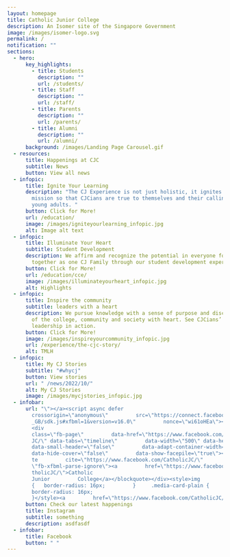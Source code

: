 ```yaml
---
layout: homepage
title: Catholic Junior College
description: An Isomer site of the Singapore Government
image: /images/isomer-logo.svg
permalink: /
notification: ""
sections:
  - hero:
      key_highlights:
        - title: Students
          description: ""
          url: /students/
        - title: Staff
          description: ""
          url: /staff/
        - title: Parents
          description: ""
          url: /parents/
        - title: Alumni
          description: ""
          url: /alumni/
      background: /images/Landing Page Carousel.gif
  - resources:
      title: Happenings at CJC
      subtitle: News
      button: View all news
  - infopic:
      title: Ignite Your Learning
      description: "The CJ Experience is not just holistic, it ignites a sense of
        mission so that CJCians are true to themselves and their calling as
        young adults. "
      button: Click for More!
      url: /education/
      image: /images/igniteyourlearning_infopic.jpg
      alt: Image alt text
  - infopic:
      title: Illuminate Your Heart
      subtitle: Student Development
      description: We affirm and recognize the potential in everyone for growth
        together as one CJ Family through our student development experiences.
      button: Click for More!
      url: /education/cce/
      image: /images/illuminateyourheart_infopic.jpg
      alt: Highlights
  - infopic:
      title: Inspire the community
      subtitle: leaders with a heart
      description: We pursue knowledge with a sense of purpose and discern the needs
        of the college, community and society with heart. See CJCians’ servant
        leadership in action.
      button: Click for More!
      image: /images/inspireyourcommunity_infopic.jpg
      url: /experience/the-cjc-story/
      alt: TMLH
  - infopic:
      title: My CJ Stories
      subtitle: "#whycj"
      button: View stories
      url: " /news/2022/10/"
      alt: My CJ Stories
      image: /images/mycjstories_infopic.jpg
  - infobar:
      url: "\"></a><script async defer
        crossorigin=\"anonymous\"         src=\"https://connect.facebook.net/en\
        _GB/sdk.js#xfbml=1&version=v16.0\"         nonce=\"wi61oHEa\"></script>\
        <div
        class=\"fb-page\"         data-href=\"https://www.facebook.com/Catholic\
        JC/\" data-tabs=\"timeline\"         data-width=\"500\" data-height=\"\"
        data-small-header=\"false\"         data-adapt-container-width=\"true\"
        data-hide-cover=\"false\"         data-show-facepile=\"true\"><blockquo\
        te         cite=\"https://www.facebook.com/CatholicJC/\"         class=\
        \"fb-xfbml-parse-ignore\"><a         href=\"https://www.facebook.com/Ca\
        tholicJC/\">Catholic
        Junior         College</a></blockquote></div><style>img
        {   border-radius: 16px;         }     .media-card-plain {
        border-radius: 16px;
        }</style><a         href=\"https://www.facebook.com/CatholicJC/'"
      button: Check our latest happenings
      title: Instagram
      subtitle: something
      description: asdfasdf
  - infobar:
      title: Facebook
      button: " "
---
```

